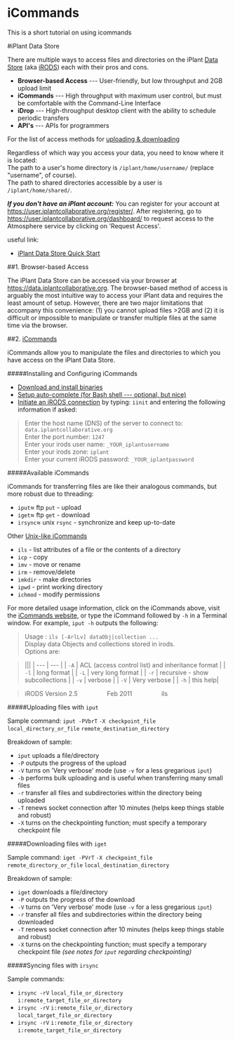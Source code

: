 # iCommands
This is a short tutorial on using icommands 

#iPlant Data Store 

There are multiple ways to access files and directories on the iPlant [Data Store][iPlant_Data] (aka [iRODS][iRods]) each with their pros and cons.

- **Browser-based Access** --- User-friendly, but low throughput and 2GB upload limit
- **iCommands** --- High throughput with maximum user control, but must be comfortable with the Command-Line Interface
- **iDrop** --- High-throughput desktop client with the ability to schedule periodic transfers
- **API's** --- APIs for programmers

For the list of access methods for [uploading & downloading][UP_and_DOWN]


Regardless of which way you access your data, you need to know where it is located:  
The path to a user's home directory is `/iplant/home/username/` (replace "username", of course).  
The path to shared directories accessible by a user is `/iplant/home/shared/`.

***If you don't have an iPlant account:*** You can register for your account at <https://user.iplantcollaborative.org/register/>.  After registering, go to <https://user.iplantcollaborative.org/dashboard/> to request access to the Atmosphere service by clicking on 'Request Access'.

 useful link:

- [iPlant Data Store Quick Start][iPlant_DataStore_QuickStart]

##1. Browser-based Access

The iPlant Data Store can be accessed via your browser at <https://data.iplantcollaborative.org>. The browser-based method of access is arguably the most intuitive way to access your iPlant data and requires the least amount of setup.  However, there are two major limitations that accompany this convenience: (1) you cannot upload files >2GB and (2) it is difficult or impossible to manipulate or transfer multiple files at the same time via the browser.


##2. [iCommands][iCommands]

iCommands allow you to manipulate the files and directories to which you have access on the iPlant Data Store.

#####Installing and Configuring iCommands

- [Download and install binaries][iCommands_install]
- [Setup auto-complete (for Bash shell --- optional, but nice)][iCommands_autocomplete]
- [Initiate an iRODS connection][iRODS_initiate] by typing: `iinit` and entering the following information if asked:

>Enter the host name (DNS) of the server to connect to: `data.iplantcollaborative.org`  
Enter the port number: `1247`  
Enter your irods user name: `_YOUR_iplantusername`  
Enter your irods zone: `iplant`  
Enter your current iRODS password: `_YOUR_iplantpassword`  


#####Available iCommands

iCommands for transferring files are like their analogous commands, but more robust due to threading:

-  `iput`≈ ftp `put` - upload
-  `iget`≈ ftp `get` - download
-  `irsync`≈ unix `rsync` - synchronize and keep up-to-date

Other [Unix-like iCommands][iCommands_unix]

- `ils` - list attributes of a file or the contents of a directory
- `icp` - copy
- `imv` - move or rename
- `irm` - remove/delete
- `imkdir` - make directories
- `ipwd` - print working directory
- `ichmod` - modify permissions

For more detailed usage information, click on the iCommands above, visit the [iCommands website][iCommands], or type the iCommand followed by `-h` in a Terminal window.  For example, `iput -h` outputs the following:

<!-- begin ils example --> 
>Usage : `ils [-ArlLv] dataObj|collection ...`  
Display data Objects and collections stored in irods.  
Options are:  

>|||
| --- | --- |
| `-A` | ACL (access control list) and inheritance format  |
| `-l` | long format  |
| `-L` | very long format  |
| `-r` | recursive - show subcollections  |
| `-v` | verbose  |
| `-V` | Very verbose  |
| `-h` | this help|
 
>iRODS Version 2.5 &nbsp; &nbsp; &nbsp; &nbsp; &nbsp; &nbsp; &nbsp; &nbsp; Feb 2011 &nbsp; &nbsp; &nbsp; &nbsp; &nbsp; &nbsp; &nbsp; &nbsp; ils
<!-- end ils example --> 

#####Uploading files with `iput`

Sample command: `iput -PVbrT` `-X checkpoint_file` `local_directory_or_file` `remote_destination_directory`

Breakdown of sample:

- `iput` uploads a file/directory
- `-P` outputs the progress of the upload
- `-V` turns on 'Very verbose' mode (use `-v` for a less gregarious `iput`)
- `-b` performs bulk uploading and is useful when transferring many small files 
- `-r` transfer all files and subdirectories within the directory being uploaded
- `-T` renews socket connection after 10 minutes (helps keep things stable and robust)
- `-X` turns on the checkpointing function; must specify a temporary checkpoint file 


#####Downloading files with `iget`

Sample command: `iget -PVrT` `-X checkpoint_file` `remote_directory_or_file` `local_destination_directory`

Breakdown of sample:

- `iget` downloads a file/directory
- `-P` outputs the progress of the download
- `-V` turns on 'Very verbose' mode (use `-v` for a less gregarious `iput`)
- `-r` transfer all files and subdirectories within the directory being downloaded
- `-T` renews socket connection after 10 minutes (helps keep things stable and robust)
- `-X` turns on the checkpointing function; must specify a temporary checkpoint file *(see notes for `iput` regarding checkpointing)*

#####Syncing files with `irsync`

Sample commands:

- `irsync -rV` `local_file_or_directory` `i:remote_target_file_or_directory`
- `irsync -rV` `i:remote_file_or_directory` `local_target_file_or_directory` 
- `irsync -rV` `i:remote_file_or_directory` `i:remote_target_file_or_directory` 



<!--
forced spacing: 
a &nbsp; &nbsp; &nbsp; &nbsp; &nbsp; b
-->

<!-- links -->

[iPlant_DataStore]: https://data.iplantcollaborative.org/ "iPlant Data Store"
[iPlant_Data]: http://www.iplantcollaborative.org/discover/data-store "iPlant Data"
[iPlant_DataStore_QuickStart]: https://pods.iplantcollaborative.org/wiki/display/DS/Data+Store+Quick+Start "iPlant Data Store Quick Start"
[UP_and_DOWN]: https://pods.iplantcollaborative.org/wiki/display/DS/Data+Store+Quick+Start "uploading and downloading"
[iCommands]: https://www.irods.org/index.php/icommands "iCommands"
[iCommands_autocomplete]: https://pods.iplantcollaborative.org/wiki/display/DS/Using+iCommands "iCommands autocomplete"
[iCommands_current_download]: https://www.irods.org/index.php/Downloads "Download the current version of iCommands"
[iCommands_install]: https://pods.iplantcollaborative.org/wiki/display/DS/Using+iCommands "iCommands installation"
[iCommands_iPlant]: https://pods.iplantcollaborative.org/wiki/display/start/Using+icommands "Using iCommmands"
[iCommands_unix]: https://www.irods.org/index.php/icommands#Unix-like_commands "Unix-like iCommands"
[iRods]: https://www.irods.org "iRods.org"
[iRODS_initiate]: https://pods.iplantcollaborative.org/wiki/display/DS/Using+iCommands "initiating iRODS connection"
[atmosphere]: https://atmo-beta.iplantcollaborative.org/ "Atmosphere"
